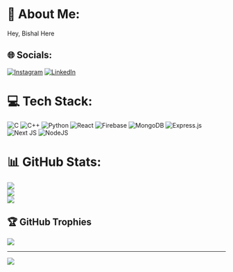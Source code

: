 # 💫 About Me:
Hey, Bishal Here


## 🌐 Socials:
[![Instagram](https://img.shields.io/badge/Instagram-%23E4405F.svg?logo=Instagram&logoColor=white)](https://instagram.com/01bs10) [![LinkedIn](https://img.shields.io/badge/LinkedIn-%230077B5.svg?logo=linkedin&logoColor=white)](https://linkedin.com/in/bishalsaraniah) 

# 💻 Tech Stack:
![C](https://img.shields.io/badge/c-%2300599C.svg?style=for-the-badge&logo=c&logoColor=white) ![C++](https://img.shields.io/badge/c++-%2300599C.svg?style=for-the-badge&logo=c%2B%2B&logoColor=white) ![Python](https://img.shields.io/badge/python-3670A0?style=for-the-badge&logo=python&logoColor=ffdd54) ![React](https://img.shields.io/badge/react-%2320232a.svg?style=for-the-badge&logo=react&logoColor=%2361DAFB) ![Firebase](https://img.shields.io/badge/firebase-a08021?style=for-the-badge&logo=firebase&logoColor=ffcd34) ![MongoDB](https://img.shields.io/badge/MongoDB-%234ea94b.svg?style=for-the-badge&logo=mongodb&logoColor=white) ![Express.js](https://img.shields.io/badge/express.js-%23404d59.svg?style=for-the-badge&logo=express&logoColor=%2361DAFB) ![Next JS](https://img.shields.io/badge/Next-black?style=for-the-badge&logo=next.js&logoColor=white) ![NodeJS](https://img.shields.io/badge/node.js-6DA55F?style=for-the-badge&logo=node.js&logoColor=white)
# 📊 GitHub Stats:
![](https://github-readme-stats.vercel.app/api?username=bishalsaraniah&theme=dark&hide_border=false&include_all_commits=true&count_private=true)<br/>
![](https://github-readme-streak-stats.herokuapp.com/?user=bishalsaraniah&theme=dark&hide_border=false)<br/>
![](https://github-readme-stats.vercel.app/api/top-langs/?username=bishalsaraniah&theme=dark&hide_border=false&include_all_commits=true&count_private=true&layout=compact)

## 🏆 GitHub Trophies
![](https://github-profile-trophy.vercel.app/?username=bishalsaraniah&theme=radical&no-frame=false&no-bg=false&margin-w=4)

---
[![](https://visitcount.itsvg.in/api?id=bishalsaraniah&icon=5&color=0)](https://visitcount.itsvg.in)

<!-- Proudly created with GPRM ( https://gprm.itsvg.in ) -->
